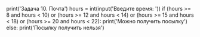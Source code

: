 print('Задача 10. Почта')
hours = int(input('Введите время: '))
if (hours >= 8 and hours < 10) or (hours >= 12 and hours < 14) or (hours >= 15 and hours < 18) or (hours >= 20 and hours < 22):
 print('Можно получить посылку')
else:
 print('Посылку получить нельзя')
 
